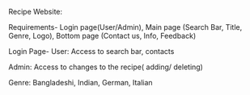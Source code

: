 Recipe Website:
 
Requirements- Login page(User/Admin), Main page (Search Bar, Title, Genre, Logo), Bottom page (Contact us, Info, Feedback)

Login Page-
User:
Access to search bar, contacts

Admin:
Access to changes to the recipe( adding/ deleting)

Genre: Bangladeshi, Indian, German, Italian



